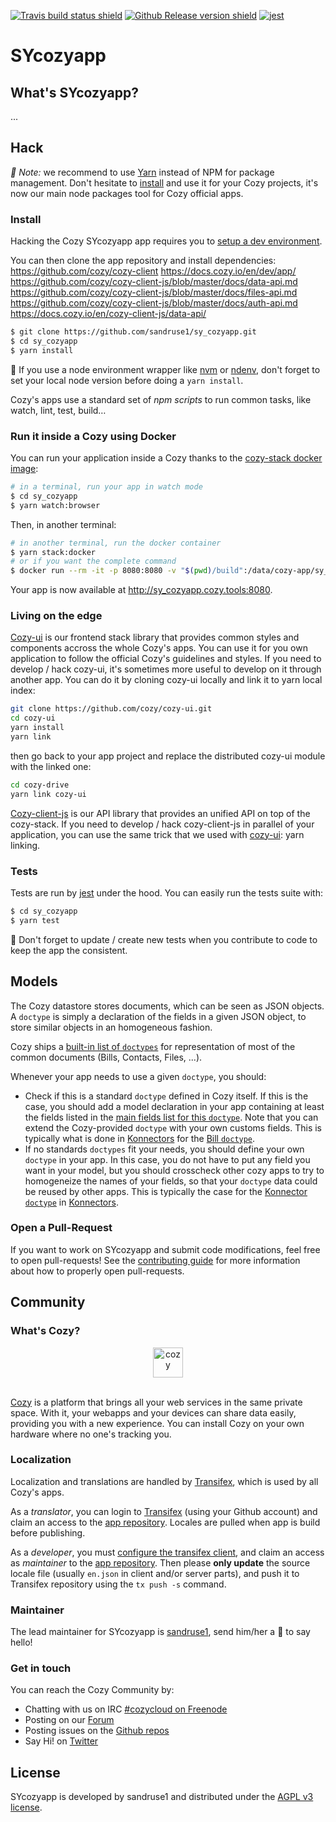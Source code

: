 [![Travis build status shield](https://img.shields.io/travis/sandruse1/sy_cozyapp/master.svg)](https://travis-ci.org/sandruse1/sy_cozyapp)
[![Github Release version shield](https://img.shields.io/github/tag/sandruse1/sy_cozyapp.svg)](https://github.com/sandruse1/sy_cozyapp/releases)
[![jest](https://facebook.github.io/jest/img/jest-badge.svg)](https://github.com/facebook/jest)


# SYcozyapp

## What's SYcozyapp?

<TODO>...


## Hack

_:pushpin: Note:_ we recommend to use [Yarn] instead of NPM for package management. Don't hesitate to [install][yarn-install] and use it for your Cozy projects, it's now our main node packages tool for Cozy official apps.

### Install

Hacking the Cozy SYcozyapp app requires you to [setup a dev environment][setup].

You can then clone the app repository and install dependencies:
https://github.com/cozy/cozy-client
https://docs.cozy.io/en/dev/app/
https://github.com/cozy/cozy-client-js/blob/master/docs/data-api.md
https://github.com/cozy/cozy-client-js/blob/master/docs/files-api.md
https://github.com/cozy/cozy-client-js/blob/master/docs/auth-api.md
https://docs.cozy.io/en/cozy-client-js/data-api/
```sh
$ git clone https://github.com/sandruse1/sy_cozyapp.git
$ cd sy_cozyapp
$ yarn install
```

:pushpin: If you use a node environment wrapper like [nvm] or [ndenv], don't forget to set your local node version before doing a `yarn install`.

Cozy's apps use a standard set of _npm scripts_ to run common tasks, like watch, lint, test, build…


### Run it inside a Cozy using Docker

You can run your application inside a Cozy thanks to the [cozy-stack docker image][cozy-stack-docker]:

```sh
# in a terminal, run your app in watch mode
$ cd sy_cozyapp
$ yarn watch:browser
```

Then, in another terminal:

```sh
# in another terminal, run the docker container
$ yarn stack:docker
# or if you want the complete command
$ docker run --rm -it -p 8080:8080 -v "$(pwd)/build":/data/cozy-app/sy_cozyapp cozy/cozy-app-dev
```

Your app is now available at http://sy_cozyapp.cozy.tools:8080.


### Living on the edge

[Cozy-ui] is our frontend stack library that provides common styles and components accross the whole Cozy's apps. You can use it for you own application to follow the official Cozy's guidelines and styles. If you need to develop / hack cozy-ui, it's sometimes more useful to develop on it through another app. You can do it by cloning cozy-ui locally and link it to yarn local index:

```sh
git clone https://github.com/cozy/cozy-ui.git
cd cozy-ui
yarn install
yarn link
```

then go back to your app project and replace the distributed cozy-ui module with the linked one:

```sh
cd cozy-drive
yarn link cozy-ui
```

[Cozy-client-js] is our API library that provides an unified API on top of the cozy-stack. If you need to develop / hack cozy-client-js in parallel of your application, you can use the same trick that we used with [cozy-ui]: yarn linking.


### Tests

Tests are run by [jest] under the hood. You can easily run the tests suite with:

```sh
$ cd sy_cozyapp
$ yarn test
```

:pushpin: Don't forget to update / create new tests when you contribute to code to keep the app the consistent.


## Models

The Cozy datastore stores documents, which can be seen as JSON objects. A `doctype` is simply a declaration of the fields in a given JSON object, to store similar objects in an homogeneous fashion.

Cozy ships a [built-in list of `doctypes`][doctypes] for representation of most of the common documents (Bills, Contacts, Files, ...).

Whenever your app needs to use a given `doctype`, you should:

- Check if this is a standard `doctype` defined in Cozy itself. If this is the case, you should add a model declaration in your app containing at least the fields listed in the [main fields list for this `doctype`][doctypes]. Note that you can extend the Cozy-provided `doctype` with your own customs fields. This is typically what is done in [Konnectors] for the [Bill `doctype`][bill-doctype].
- If no standards `doctypes` fit your needs, you should define your own `doctype` in your app. In this case, you do not have to put any field you want in your model, but you should crosscheck other cozy apps to try to homogeneize the names of your fields, so that your `doctype` data could be reused by other apps. This is typically the case for the [Konnector `doctype`][konnector-doctype] in [Konnectors].


### Open a Pull-Request

If you want to work on SYcozyapp and submit code modifications, feel free to open pull-requests! See the [contributing guide][contribute] for more information about how to properly open pull-requests.


## Community

### What's Cozy?

<div align="center">
  <a href="https://cozy.io">
    <img src="https://cdn.rawgit.com/cozy/cozy-site/master/src/images/cozy-logo-name-horizontal-blue.svg" alt="cozy" height="48" />
  </a>
 </div>
 </br>

[Cozy] is a platform that brings all your web services in the same private space.  With it, your webapps and your devices can share data easily, providing you with a new experience. You can install Cozy on your own hardware where no one's tracking you.

### Localization

Localization and translations are handled by [Transifex][tx], which is used by all Cozy's apps.

As a _translator_, you can login to [Transifex][tx-signin] (using your Github account) and claim an access to the [app repository][tx-app]. Locales are pulled when app is build before publishing.

As a _developer_, you must [configure the transifex client][tx-client], and claim an access as _maintainer_ to the [app repository][tx-app]. Then please **only update** the source locale file (usually `en.json` in client and/or server parts), and push it to Transifex repository using the `tx push -s` command.


### Maintainer

The lead maintainer for SYcozyapp is [sandruse1](https://github.com/sandruse1), send him/her a :beers: to say hello!


### Get in touch

You can reach the Cozy Community by:

- Chatting with us on IRC [#cozycloud on Freenode][freenode]
- Posting on our [Forum][forum]
- Posting issues on the [Github repos][github]
- Say Hi! on [Twitter][twitter]


## License

SYcozyapp is developed by sandruse1 and distributed under the [AGPL v3 license][agpl-3.0].



[cozy]: https://cozy.io "Cozy Cloud"
[setup]: https://dev.cozy.io/#set-up-the-development-environment "Cozy dev docs: Set up the Development Environment"
[yarn]: https://yarnpkg.com/
[yarn-install]: https://yarnpkg.com/en/docs/install
[cozy-ui]: https://github.com/cozy/cozy-ui
[cozy-client-js]: https://github.com/cozy/cozy-client-js/
[cozy-stack-docker]: https://github.com/cozy/cozy-stack/blob/master/docs/client-app-dev.md#with-docker
[doctypes]: https://cozy.github.io/cozy-doctypes/
[bill-doctype]: https://github.com/cozy/cozy-konnector-libs/blob/master/models/bill.js
[konnector-doctype]: https://github.com/cozy/cozy-konnector-libs/blob/master/models/base_model.js
[konnectors]: https://github.com/cozy/cozy-konnector-libs
[agpl-3.0]: https://www.gnu.org/licenses/agpl-3.0.html
[contribute]: CONTRIBUTING.md
[tx]: https://www.transifex.com/cozy/
[tx-signin]: https://www.transifex.com/signin/
[tx-app]: https://www.transifex.com/cozy/<SLUG_TX>/dashboard/
[tx-client]: http://docs.transifex.com/client/
[freenode]: http://webchat.freenode.net/?randomnick=1&channels=%23cozycloud&uio=d4
[forum]: https://forum.cozy.io/
[github]: https://github.com/cozy/
[twitter]: https://twitter.com/cozycloud
[nvm]: https://github.com/creationix/nvm
[ndenv]: https://github.com/riywo/ndenv
[jest]: https://facebook.github.io/jest/
